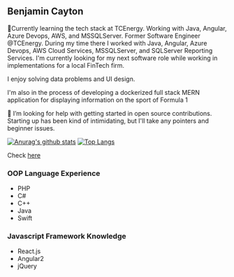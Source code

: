 ## Benjamin Cayton 

<!--
**cayton10/cayton10** is a ✨ _special_ ✨ repository because its `README.md` (this file) appears on your GitHub profile.




Here are some ideas to get you started:


- 👯 I’m looking to collaborate on ...
- 
- 💬 Ask me about ...
- 📫 How to reach me: ...
- 😄 Pronouns: ...
- ⚡ Fun fact: ...
-->

 🌱Currently learning the tech stack at TCEnergy. Working with Java, Angular, Azure Devops, AWS, and MSSQLServer.
 Former Software Engineer @TCEnergy. During my time there I worked with Java, Angular, Azure Devops, AWS Cloud Services, MSSQLServer, and SQLServer Reporting Services.
 I'm currently looking for my next software role while working in implementations for a local FinTech firm.

I enjoy solving data problems and UI design.

I'm also in the process of developing a dockerized full stack MERN application for displaying information on the sport of Formula 1
 
 🤔 I’m looking for help with getting started in open source contributions. Starting up has been kind of intimidating, but I'll take any pointers and beginner issues.
 


[![Anurag's github stats](https://github-readme-stats.vercel.app/api?username=cayton10&theme=react)](https://github.com/anuraghazra/github-readme-stats)
[![Top Langs](https://github-readme-stats.vercel.app/api/top-langs/?username=cayton10&langs_count=8&hide=html,css&theme=react)](https://github.com/anuraghazra/github-readme-stats)

Check [here](https://ionicabizau.github.io/github-profile-languages/api.html?cayton10)

### OOP Language Experience

- PHP
- C#
- C++
- Java
- Swift

### Javascript Framework Knowledge

- React.js
- Angular2
- jQuery
